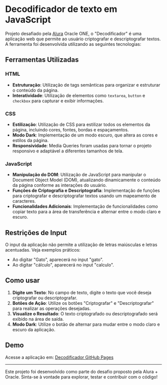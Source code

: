 # Decodificador de texto em JavaScript

Projeto desafiado pela [Alura](https://github.com/alura-cursos) Oracle ONE, o "Decodificador" é uma aplicação web que permite ao usuário criptografar e descriptografar textos. A ferramenta foi desenvolvida utilizando as seguintes tecnologias:

## Ferramentas Utilizadas

### HTML
- **Estruturação**: Utilização de tags semânticas para organizar e estruturar o conteúdo da página.
- **Interatividade**: Utilização de elementos como `textarea`, `button` e `checkbox` para capturar e exibir informações.

### CSS
- **Estilização**: Utilização de CSS para estilizar todos os elementos da página, incluindo cores, fontes, bordas e espaçamentos.
- **Modo Dark**: Implementação de um modo escuro, que altera as cores e estilos da página.
- **Responsividade**: Media Queries foram usadas para tornar o projeto responsivo e adaptável a diferentes tamanhos de tela.

### JavaScript
- **Manipulação do DOM**: Utilização de JavaScript para manipular o Document Object Model (DOM), atualizando dinamicamente o conteúdo da página conforme as interações do usuário.
- **Funções de Criptografia e Descriptografia**: Implementação de funções para criptografar e descriptografar textos usando um mapeamento de caracteres.
- **Funcionalidades Adicionais**: Implementação de funcionalidades como copiar texto para a área de transferência e alternar entre o modo claro e escuro.

## Restrições de Input

O input da aplicação não permite a utilização de letras maiúsculas e letras acentuadas. Veja exemplos práticos:

- Ao digitar "Gato", aparecerá no input "gato".
- Ao digitar "cálculo", aparecerá no input "calculo".

## Como usar

1. **Digite um Texto**: No campo de texto, digite o texto que você deseja criptografar ou descriptografar.
2. **Botões de Ação**: Utilize os botões "Criptografar" e "Descriptografar" para realizar as operações desejadas.
3. **Visualize o Resultado**: O texto criptografado ou descriptografado será exibido na área de saída.
4. **Modo Dark**: Utilize o botão de alternar para mudar entre o modo claro e escuro da aplicação.

## Demo

Acesse a aplicação em: [Decodificador GitHub Pages](https://veronicacasanova.github.io/decodificador_de_texto/)

---

Este projeto foi desenvolvido como parte do desafio proposto pela Alura + Oracle. Sinta-se à vontade para explorar, testar e contribuir com o código!
